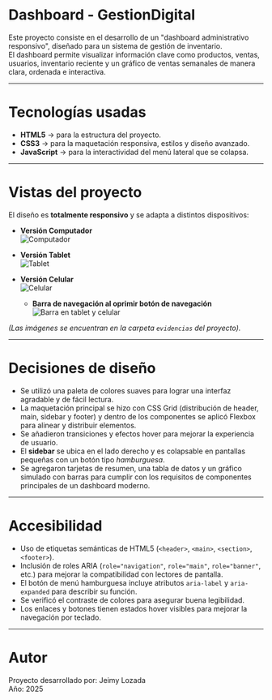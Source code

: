 # Dashboard - GestionDigital

Este proyecto consiste en el desarrollo de un "dashboard administrativo responsivo", diseñado para un sistema de gestión de inventario.  
El dashboard permite visualizar información clave como productos, ventas, usuarios, inventario reciente y un gráfico de ventas semanales de manera clara, ordenada e interactiva.

---

# Tecnologías usadas

- **HTML5** → para la estructura del proyecto.  
- **CSS3** → para la maquetación responsiva, estilos y diseño avanzado.  
- **JavaScript** → para la interactividad del menú lateral que se colapsa.  

---

# Vistas del proyecto

El diseño es **totalmente responsivo** y se adapta a distintos dispositivos:

- **Versión Computador**  
  ![Computador](./DashBoard/evidencias/Computador-1280px.png)

- **Versión Tablet**  
  ![Tablet](./DashBoard/evidencias/Tablet-768px.png)

- **Versión Celular**  
  ![Celular](./DashBoard/evidencias/Celular-360px.png)

  - **Barra de navegación al oprimir botón de navegación**  
  ![Barra en tablet y celular](./DashBoard/evidencias/barraNav-CelularTablet.png)


*(Las imágenes se encuentran en la carpeta `evidencias` del proyecto).*

---

# Decisiones de diseño

- Se utilizó una paleta de colores suaves para lograr una interfaz agradable y de fácil lectura.  
- La maquetación principal se hizo con CSS Grid (distribución de header, main, sidebar y footer) y dentro de los componentes se aplicó Flexbox para alinear y distribuir elementos.  
- Se añadieron transiciones y efectos hover para mejorar la experiencia de usuario.  
- El **sidebar** se ubica en el lado derecho y es colapsable en pantallas pequeñas con un botón tipo *hamburguesa*.  
- Se agregaron tarjetas de resumen, una tabla de datos y un gráfico simulado con barras para cumplir con los requisitos de componentes principales de un dashboard moderno.  

---

# Accesibilidad

- Uso de etiquetas semánticas de HTML5 (`<header>`, `<main>`, `<section>`, `<footer>`).  
- Inclusión de roles ARIA (`role="navigation"`, `role="main"`, `role="banner"`, etc.) para mejorar la compatibilidad con lectores de pantalla.  
- El botón de menú hamburguesa incluye atributos `aria-label` y `aria-expanded` para describir su función.  
- Se verificó el contraste de colores para asegurar buena legibilidad.  
- Los enlaces y botones tienen estados hover visibles para mejorar la navegación por teclado.  

---

# Autor

Proyecto desarrollado por: Jeimy Lozada  
Año: 2025

